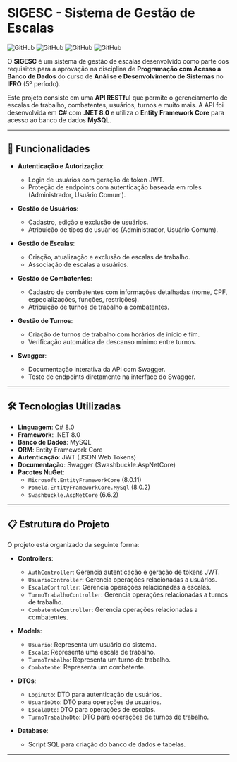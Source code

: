 # SIGESC - Sistema de Gestão de Escalas

![GitHub](https://img.shields.io/badge/C%23-8.0-blue)
![GitHub](https://img.shields.io/badge/.NET-8.0-red)
![GitHub](https://img.shields.io/badge/MySQL-8.0-orange)
![GitHub](https://img.shields.io/badge/Swagger-6.6.2-green)

O **SIGESC** é um sistema de gestão de escalas desenvolvido como parte dos requisitos para a aprovação na disciplina de **Programação com Acesso a Banco de Dados** do curso de **Análise e Desenvolvimento de Sistemas** no **IFRO** (5º período).

Este projeto consiste em uma **API RESTful** que permite o gerenciamento de escalas de trabalho, combatentes, usuários, turnos e muito mais. A API foi desenvolvida em **C#** com **.NET 8.0** e utiliza o **Entity Framework Core** para acesso ao banco de dados **MySQL**.

---

## 🚀 Funcionalidades

- **Autenticação e Autorização**:
  - Login de usuários com geração de token JWT.
  - Proteção de endpoints com autenticação baseada em roles (Administrador, Usuário Comum).

- **Gestão de Usuários**:
  - Cadastro, edição e exclusão de usuários.
  - Atribuição de tipos de usuários (Administrador, Usuário Comum).

- **Gestão de Escalas**:
  - Criação, atualização e exclusão de escalas de trabalho.
  - Associação de escalas a usuários.

- **Gestão de Combatentes**:
  - Cadastro de combatentes com informações detalhadas (nome, CPF, especializações, funções, restrições).
  - Atribuição de turnos de trabalho a combatentes.

- **Gestão de Turnos**:
  - Criação de turnos de trabalho com horários de início e fim.
  - Verificação automática de descanso mínimo entre turnos.

- **Swagger**:
  - Documentação interativa da API com Swagger.
  - Teste de endpoints diretamente na interface do Swagger.

---

## 🛠️ Tecnologias Utilizadas

- **Linguagem**: C# 8.0
- **Framework**: .NET 8.0
- **Banco de Dados**: MySQL
- **ORM**: Entity Framework Core
- **Autenticação**: JWT (JSON Web Tokens)
- **Documentação**: Swagger (Swashbuckle.AspNetCore)
- **Pacotes NuGet**:
  - `Microsoft.EntityFrameworkCore` (8.0.11)
  - `Pomelo.EntityFrameworkCore.MySql` (8.0.2)
  - `Swashbuckle.AspNetCore` (6.6.2)

---

## 📋 Estrutura do Projeto

O projeto está organizado da seguinte forma:

- **Controllers**:
  - `AuthController`: Gerencia autenticação e geração de tokens JWT.
  - `UsuarioController`: Gerencia operações relacionadas a usuários.
  - `EscalaController`: Gerencia operações relacionadas a escalas.
  - `TurnoTrabalhoController`: Gerencia operações relacionadas a turnos de trabalho.
  - `CombatenteController`: Gerencia operações relacionadas a combatentes.

- **Models**:
  - `Usuario`: Representa um usuário do sistema.
  - `Escala`: Representa uma escala de trabalho.
  - `TurnoTrabalho`: Representa um turno de trabalho.
  - `Combatente`: Representa um combatente.

- **DTOs**:
  - `LoginDto`: DTO para autenticação de usuários.
  - `UsuarioDto`: DTO para operações de usuários.
  - `EscalaDto`: DTO para operações de escalas.
  - `TurnoTrabalhoDto`: DTO para operações de turnos de trabalho.

- **Database**:
  - Script SQL para criação do banco de dados e tabelas.

---

